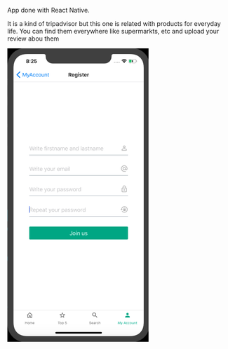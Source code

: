 App done with React Native.

It is a kind of tripadvisor but this one is related with products for everyday life. You can find them everywhere like supermarkts, etc and upload your review abou them

![Screenshot](/assets/login_screen.png)
